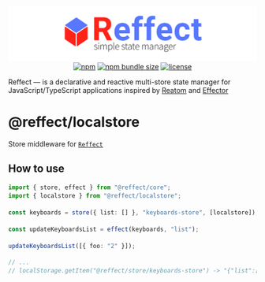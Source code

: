 <div align="center">

[![reffect logo](https://raw.githubusercontent.com/acacode/reffect/master/assets/reffect.png)](https://github.com/acacode/reffect)  
[![npm](https://img.shields.io/npm/v/@reffect/localstore?style=flat-square&color=blue)](https://www.npmjs.com/package/@reffect/localstore)
[![npm bundle size](https://img.shields.io/bundlephobia/minzip/@reffect/localstore?style=flat-square&color=blue)](https://bundlephobia.com/result?p=@reffect/localstore)
[![license](https://img.shields.io/github/license/acacode/reffect?style=flat-square&color=blue)](https://github.com/acacode/reffect)

<div align="left">

Reffect — is a declarative and reactive multi-store state manager for JavaScript/TypeScript applications inspired by [Reatom](https://github.com/artalar/reatom) and [Effector](https://github.com/zerobias/effector)

# @reffect/localstore

Store middleware for [`Reffect`](https://github.com/acacode/reffect)

## How to use

```ts
import { store, effect } from "@reffect/core";
import { localstore } from "@reffect/localstore";

const keyboards = store({ list: [] }, "keyboards-store", [localstore]);

const updateKeyboardsList = effect(keyboards, "list");

updateKeyboardsList([{ foo: "2" }]);

// ...
// localStorage.getItem("@reffect/store/keyboards-store") -> "{"list":[{"foo":"2"}]}"
```
